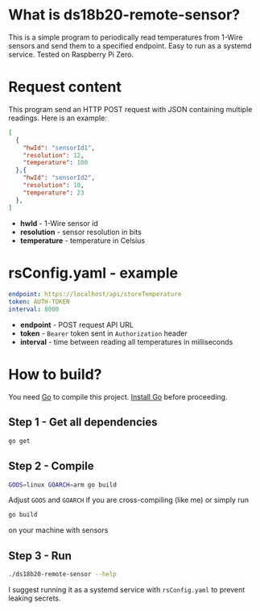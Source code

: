 # What is ds18b20-remote-sensor?
This is a simple program to periodically read temperatures from 1-Wire sensors and send them to a specified endpoint. Easy to run as a systemd service. Tested on Raspberry Pi Zero.

# Request content
This program send an HTTP POST request with JSON containing  multiple readings. Here is an example:
```json
[
  {
    "hwId": "sensorId1",
    "resolution": 12,
    "temperature": 100
  },{
    "hwId": "sensorId2",
    "resolution": 10,
    "temperature": 23
  },
]
```
- **hwId** - 1-Wire sensor id
- **resolution** - sensor resolution in bits
- **temperature** - temperature in Celsius

# rsConfig.yaml - example
```yaml
endpoint: https://localhost/api/storeTemperature
token: AUTH-TOKEN
interval: 8000
```
- **endpoint** - POST request API URL
- **token** - `Bearer` token sent in `Authorization` header
- **interval** - time between reading all temperatures in milliseconds

# How to build?
You need [Go](https://go.dev/) to compile this project. [Install Go](https://go.dev/doc/install) before proceeding.
## Step 1 - Get all dependencies
```bash
go get
```
## Step 2 - Compile
```bash
GOOS=linux GOARCH=arm go build
```
Adjust `GOOS` and `GOARCH` if you are cross-compiling (like me) or simply run
```bash
go build
```
on your machine with sensors
## Step 3 - Run
```bash
./ds18b20-remote-sensor --help
```
I suggest running it as a systemd service with `rsConfig.yaml` to prevent leaking secrets.